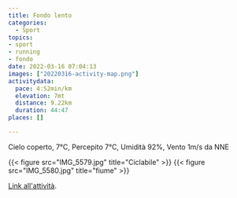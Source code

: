 ```yaml
---
title: Fondo lento
categories: 
  - Sport
topics: 
- sport
- running
- fondo
date: 2022-03-16 07:04:13
images: ["20220316-activity-map.png"]
activitydata:
  pace: 4:52min/km
  elevation: 7mt
  distance: 9.22km
  duration: 44:47
places: []

---
```


Cielo coperto, 7°C, Percepito 7°C, Umidità 92%, Vento 1m/s da NNE

<!--more-->

{{< figure src="IMG_5579.jpg" title="Ciclabile" >}}
{{< figure src="IMG_5580.jpg" title="fiume" >}}

<!-- {{< figure src="20220316-activity-map.png" title="map" >}} -->

[Link all'attività](https://strava.com/activities/6831544574).

